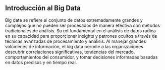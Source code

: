 ## Introducción al Big Data

Big data se refiere al conjunto de datos extremadamente grandes y complejos que no pueden ser procesados de manera efectiva con métodos tradicionales de análisis. Su rol fundamental en el análisis de datos radica en su capacidad para proporcionar insights y patrones ocultos a través de técnicas avanzadas de procesamiento y análisis. Al manejar grandes volúmenes de información, el big data permite a las organizaciones descubrir correlaciones significativas, tendencias del mercado, comportamientos del consumidor, y tomar decisiones informadas basadas en datos precisos y en tiempo real.

